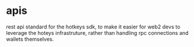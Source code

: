 # apis
rest api standard for the hotkeys sdk, to make it easier for web2 devs to leverage the hoteys infrastruture, rather than handling rpc connections and wallets themselves.
